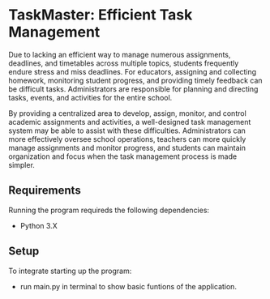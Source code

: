 # TaskMaster: Efficient Task Management
Due to lacking an efficient way to manage numerous assignments, deadlines, and timetables across multiple topics, students frequently endure stress and miss deadlines. For educators, assigning and collecting homework, monitoring student progress, and providing timely feedback can be difficult tasks. Administrators are responsible for planning and directing tasks, events, and activities for the entire school. 

By providing a centralized area to develop, assign, monitor, and control academic assignments and activities, a well-designed task management system may be able to assist with these difficulties. Administrators can more effectively oversee school operations, teachers can more quickly manage assignments and monitor progress, and students can maintain organization and focus when the task management process is made simpler. 

## Requirements
Running the program requireds the following dependencies:
- Python 3.X

## Setup
To integrate starting up the program:
- run main.py in terminal to show basic funtions of the application.
